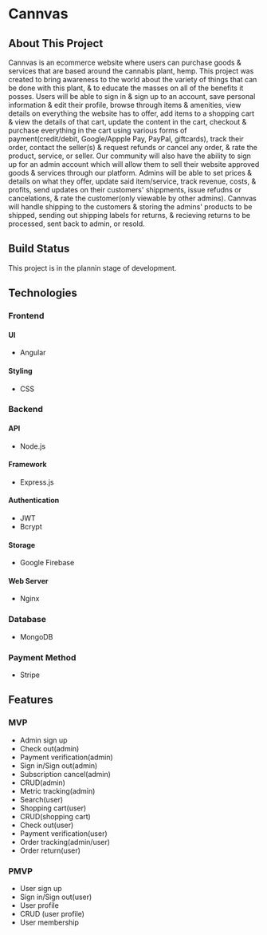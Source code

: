 # Cannvas

## About This Project  

Cannvas is an ecommerce website where users can purchase goods & services that are based around the cannabis plant, hemp. This project was created to bring awareness to the world about the variety of things that can be done with this plant, & to educate the masses on all of the benefits it posses. Users will be able to sign in & sign up to an account, save personal information & edit their profile, browse through items & amenities, view details on everything the website has to offer, add items to a shopping cart & view the details of that cart, update the content in the cart, checkout & purchase everything in the cart using various forms of payment(credit/debit, Google/Appple Pay, PayPal, giftcards), track their order, contact the seller(s) & request refunds or cancel any order, & rate the product, service, or seller. Our community will also have the ability to sign up for an admin account which will allow them to sell their website approved goods & services through our platform. Admins will be able to set prices & details on what they offer, update said item/service, track revenue, costs, & profits, send updates on their customers' shippments, issue refudns or cancelations, & rate the customer(only viewable by other admins). Cannvas will handle shipping to the customers & storing the admins' products to be shipped, sending out shipping labels for returns, & recieving returns to be processed, sent back to admin, or resold.

## Build Status

This project is in the plannin stage of development.

## Technologies

### Frontend
#### UI

- Angular

#### Styling

- CSS

### Backend
#### API

- Node.js

#### Framework

- Express.js

#### Authentication

- JWT
- Bcrypt

#### Storage

- Google Firebase

#### Web Server

- Nginx

### Database

- MongoDB

### Payment Method

- Stripe

## Features
### MVP

- Admin sign up
- Check out(admin)
- Payment verification(admin)
- Sign in/Sign out(admin)
- Subscription cancel(admin)
- CRUD(admin)
- Metric tracking(admin)
- Search(user)
- Shopping cart(user)
- CRUD(shopping cart)
- Check out(user)
- Payment verification(user)
- Order tracking(admin/user)
- Order return(user)

### PMVP

- User sign up
- Sign in/Sign out(user)
- User profile
- CRUD (user profile)
- User membership